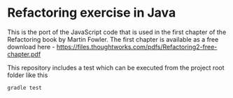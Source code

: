 # Refactoring exercise in Java

This is the port of the JavaScript code that is used in the first chapter of the Refactoring book by Martin Fowler. The first chapter is available as a free download here - https://files.thoughtworks.com/pdfs/Refactoring2-free-chapter.pdf

This repository includes a test which can be executed from the project root folder like this
```
gradle test
```
